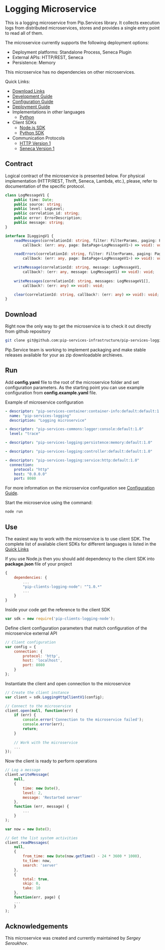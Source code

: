 # Logging Microservice

This is a logging microservice from Pip.Services library. 
It collects execution logs from distributed microservices, stores 
and provides a single entry point to read all of them.

The microservice currently supports the following deployment options:
* Deployment platforms: Standalone Process, Seneca Plugin
* External APIs: HTTP/REST, Seneca
* Persistence: Memory

This microservice has no dependencies on other microservices.

<a name="links"></a> Quick Links:

* [Download Links](doc/Downloads.md)
* [Development Guide](doc/Development.md)
* [Configuration Guide](doc/Configuration.md)
* [Deployment Guide](doc/Deployment.md)
* Implementations in other languages
  - [Python](https://github.com/pip-services-infrastructure/pip-services-logging-python)
* Client SDKs
  - [Node.js SDK](https://github.com/pip-services-infrastructure/pip-clients-logging-node)
  - [Python SDK](https://github.com/pip-services-infrastructure/pip-clients-logging-python)
* Communication Protocols
  - [HTTP Version 1](doc/HttpProtocolV1.md)
  - [Seneca Version 1](doc/SenecaProtocolV1.md)

## Contract

Logical contract of the microservice is presented below. For physical implementation (HTTP/REST, Thrift, Seneca, Lambda, etc.),
please, refer to documentation of the specific protocol.

```typescript
class LogMessageV1 {	
	public time: Date;
	public source: string;
	public level: LogLevel;
	public correlation_id: string;
	public error: ErrorDescription;
	public message: string;
}

interface ILoggingV1 {
    readMessages(correlationId: string, filter: FilterParams, paging: PagingParams,
        callback: (err: any, page: DataPage<LogMessageV1>) => void): void;

    readErrors(correlationId: string, filter: FilterParams, paging: PagingParams,
        callback: (err: any, page: DataPage<LogMessageV1>) => void): void;

    writeMessage(correlationId: string, message: LogMessageV1,
        callback?: (err: any, message: LogMessageV1) => void): void;
    
    writeMessages(correlationId: string, messages: LogMessageV1[],
        callback?: (err: any) => void): void;

    clear(correlationId: string, callback?: (err: any) => void): void;
}
```

## Download

Right now the only way to get the microservice is to check it out directly from github repository
```bash
git clone git@github.com:pip-services-infrastructure/pip-services-logging.git
```

Pip.Service team is working to implement packaging and make stable releases available for your 
as zip downloadable archieves.

## Run

Add **config.yaml** file to the root of the microservice folder and set configuration parameters.
As the starting point you can use example configuration from **config.example.yaml** file. 

Example of microservice configuration
```yaml
- descriptor: "pip-services-container:container-info:default:default:1.0"
  name: "pip-services-logging"
  description: "Logging microservice"

- descriptor: "pip-services-commons:logger:console:default:1.0"
  level: "trace"

- descriptor: "pip-services-logging:persistence:memory:default:1.0"

- descriptor: "pip-services-logging:controller:default:default:1.0"

- descriptor: "pip-services-logging:service:http:default:1.0"
  connection:
    protocol: "http"
    host: "0.0.0.0"
    port: 8080
```
 
For more information on the microservice configuration see [Configuration Guide](Configuration.md).

Start the microservice using the command:
```bash
node run
```

## Use

The easiest way to work with the microservice is to use client SDK. 
The complete list of available client SDKs for different languages is listed in the [Quick Links](#links)

If you use Node.js then you should add dependency to the client SDK into **package.json** file of your project
```javascript
{
    dependencies: {
        ...
        "pip-clients-logging-node": "^1.0.*"
        ...
    }
}
```

Inside your code get the reference to the client SDK
```javascript
var sdk = new require('pip-clients-logging-node');
```

Define client configuration parameters that match configuration of the microservice external API
```javascript
// Client configuration
var config = {
    connection: {
        protocol: 'http',
        host: 'localhost', 
        port: 8080
    }
};
```

Instantiate the client and open connection to the microservice
```javascript
// Create the client instance
var client = sdk.LoggingHttpClientV1(config);

// Connect to the microservice
client.open(null, function(err) {
    if (err) {
        console.error('Connection to the microservice failed');
        console.error(err);
        return;
    }
    
    // Work with the microservice
    ...
});
```

Now the client is ready to perform operations
```javascript
// Log a message
client.writeMessage(
    null,
    {
        time: new Date(),
        level: 2,
        message: 'Restarted server'
    },
    function (err, message) {
        ...
    }
);
```

```javascript
var now = new Date();

// Get the list system activities
client.readMessages(
    null,
    {
        from_time: new Date(now.getTime() - 24 * 3600 * 1000),
        to_time: now,
        search: 'server'
    },
    {
        total: true,
        skip: 0, 
        take: 10  
    },
    function(err, page) {
    ...    
    }
);
```    

## Acknowledgements

This microservice was created and currently maintained by *Sergey Seroukhov*.

